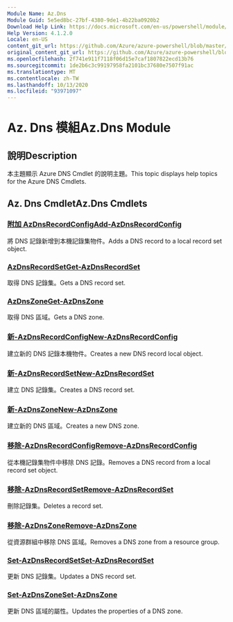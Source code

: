 ```yaml
---
Module Name: Az.Dns
Module Guid: 5e5ed8bc-27bf-4380-9de1-4b22ba0920b2
Download Help Link: https://docs.microsoft.com/en-us/powershell/module/az.dns
Help Version: 4.1.2.0
Locale: en-US
content_git_url: https://github.com/Azure/azure-powershell/blob/master/src/Dns/Dns/help/Az.DNS.md
original_content_git_url: https://github.com/Azure/azure-powershell/blob/master/src/Dns/Dns/help/Az.DNS.md
ms.openlocfilehash: 2f741e911f7118f06d15e7caf1807822ecd13b76
ms.sourcegitcommit: 1de2b6c3c99197958fa2101bc37680e7507f91ac
ms.translationtype: MT
ms.contentlocale: zh-TW
ms.lasthandoff: 10/13/2020
ms.locfileid: "93971097"
---
```

# <span data-ttu-id="c5585-101">Az. Dns 模組</span><span class="sxs-lookup"><span data-stu-id="c5585-101">Az.Dns Module</span></span>
## <span data-ttu-id="c5585-102">說明</span><span class="sxs-lookup"><span data-stu-id="c5585-102">Description</span></span>
<span data-ttu-id="c5585-103">本主題顯示 Azure DNS Cmdlet 的說明主題。</span><span class="sxs-lookup"><span data-stu-id="c5585-103">This topic displays help topics for the Azure DNS Cmdlets.</span></span>

## <span data-ttu-id="c5585-104">Az. Dns Cmdlet</span><span class="sxs-lookup"><span data-stu-id="c5585-104">Az.Dns Cmdlets</span></span>
### [<span data-ttu-id="c5585-105">附加 AzDnsRecordConfig</span><span class="sxs-lookup"><span data-stu-id="c5585-105">Add-AzDnsRecordConfig</span></span>](Add-AzDnsRecordConfig.md)
<span data-ttu-id="c5585-106">將 DNS 記錄新增到本機記錄集物件。</span><span class="sxs-lookup"><span data-stu-id="c5585-106">Adds a DNS record to a local record set object.</span></span>

### [<span data-ttu-id="c5585-107">AzDnsRecordSet</span><span class="sxs-lookup"><span data-stu-id="c5585-107">Get-AzDnsRecordSet</span></span>](Get-AzDnsRecordSet.md)
<span data-ttu-id="c5585-108">取得 DNS 記錄集。</span><span class="sxs-lookup"><span data-stu-id="c5585-108">Gets a DNS record set.</span></span>

### [<span data-ttu-id="c5585-109">AzDnsZone</span><span class="sxs-lookup"><span data-stu-id="c5585-109">Get-AzDnsZone</span></span>](Get-AzDnsZone.md)
<span data-ttu-id="c5585-110">取得 DNS 區域。</span><span class="sxs-lookup"><span data-stu-id="c5585-110">Gets a DNS zone.</span></span>

### [<span data-ttu-id="c5585-111">新-AzDnsRecordConfig</span><span class="sxs-lookup"><span data-stu-id="c5585-111">New-AzDnsRecordConfig</span></span>](New-AzDnsRecordConfig.md)
<span data-ttu-id="c5585-112">建立新的 DNS 記錄本機物件。</span><span class="sxs-lookup"><span data-stu-id="c5585-112">Creates a new DNS record local object.</span></span>

### [<span data-ttu-id="c5585-113">新-AzDnsRecordSet</span><span class="sxs-lookup"><span data-stu-id="c5585-113">New-AzDnsRecordSet</span></span>](New-AzDnsRecordSet.md)
<span data-ttu-id="c5585-114">建立 DNS 記錄集。</span><span class="sxs-lookup"><span data-stu-id="c5585-114">Creates a DNS record set.</span></span>

### [<span data-ttu-id="c5585-115">新-AzDnsZone</span><span class="sxs-lookup"><span data-stu-id="c5585-115">New-AzDnsZone</span></span>](New-AzDnsZone.md)
<span data-ttu-id="c5585-116">建立新的 DNS 區域。</span><span class="sxs-lookup"><span data-stu-id="c5585-116">Creates a new DNS zone.</span></span>

### [<span data-ttu-id="c5585-117">移除-AzDnsRecordConfig</span><span class="sxs-lookup"><span data-stu-id="c5585-117">Remove-AzDnsRecordConfig</span></span>](Remove-AzDnsRecordConfig.md)
<span data-ttu-id="c5585-118">從本機記錄集物件中移除 DNS 記錄。</span><span class="sxs-lookup"><span data-stu-id="c5585-118">Removes a DNS record from a local record set object.</span></span>

### [<span data-ttu-id="c5585-119">移除-AzDnsRecordSet</span><span class="sxs-lookup"><span data-stu-id="c5585-119">Remove-AzDnsRecordSet</span></span>](Remove-AzDnsRecordSet.md)
<span data-ttu-id="c5585-120">刪除記錄集。</span><span class="sxs-lookup"><span data-stu-id="c5585-120">Deletes a record set.</span></span>

### [<span data-ttu-id="c5585-121">移除-AzDnsZone</span><span class="sxs-lookup"><span data-stu-id="c5585-121">Remove-AzDnsZone</span></span>](Remove-AzDnsZone.md)
<span data-ttu-id="c5585-122">從資源群組中移除 DNS 區域。</span><span class="sxs-lookup"><span data-stu-id="c5585-122">Removes a DNS zone from a resource group.</span></span>

### [<span data-ttu-id="c5585-123">Set-AzDnsRecordSet</span><span class="sxs-lookup"><span data-stu-id="c5585-123">Set-AzDnsRecordSet</span></span>](Set-AzDnsRecordSet.md)
<span data-ttu-id="c5585-124">更新 DNS 記錄集。</span><span class="sxs-lookup"><span data-stu-id="c5585-124">Updates a DNS record set.</span></span>

### [<span data-ttu-id="c5585-125">Set-AzDnsZone</span><span class="sxs-lookup"><span data-stu-id="c5585-125">Set-AzDnsZone</span></span>](Set-AzDnsZone.md)
<span data-ttu-id="c5585-126">更新 DNS 區域的屬性。</span><span class="sxs-lookup"><span data-stu-id="c5585-126">Updates the properties of a DNS zone.</span></span>

